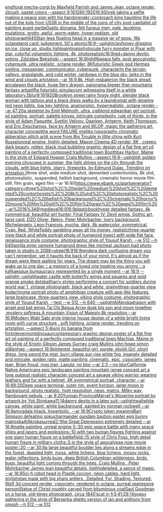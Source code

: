 [eng](https://www.ebank.nz/aiartgenerator?category=eng)[floral mecha-corgi by Maxfield Parrish and James Jean, octane render, zbrush, pastel colors --aspect 9:16](https://www.ebank.nz/aiartgenerator?category=floral%20mecha-corgi%20by%20Maxfield%20Parrish%20and%20James%20Jean%2C%20octane%20render%2C%20zbrush%2C%20pastel%20colors%20--aspect%209%3A16)[1280:1920](https://www.ebank.nz/aiartgenerator?category=1280%3A1920)[16:9](https://www.ebank.nz/aiartgenerator?category=16%3A9)[Shrek taking a selfie making a peace sign with his hands](https://www.ebank.nz/aiartgenerator?category=Shrek%20taking%20a%20selfie%20making%20a%20peace%20sign%20with%20his%20hands)[render::](https://www.ebank.nz/aiartgenerator?category=render%3A%3A)[cockroach king haunting the life out of the kids from USSR in the middle of the ruins of city post capitalist oil painting avant garde](https://www.ebank.nz/aiartgenerator?category=cockroach%20king%20haunting%20the%20life%20out%20of%20the%20kids%20from%20USSR%20in%20the%20middle%20of%20the%20ruins%20of%20city%20post%20capitalist%20oil%20painting%20avant%20garde)[Gaelic,](https://www.ebank.nz/aiartgenerator?category=Gaelic%2C)[diorama, felt fungus men, pale, laughing, mutations, grotty, awful, worm-eaten, hyper-realism, old photograph](https://www.ebank.nz/aiartgenerator?category=diorama%2C%20felt%20fungus%20men%2C%20pale%2C%20laughing%2C%20mutations%2C%20grotty%2C%20awful%2C%20worm-eaten%2C%20hyper-realism%2C%20old%20photograph)[640](https://www.ebank.nz/aiartgenerator?category=640)[Stan lees floating head in a massive jar of goop, 16k octane](https://www.ebank.nz/aiartgenerator?category=Stan%20lees%20floating%20head%20in%20a%20massive%20jar%20of%20goop%2C%2016k%20octane)[tarot card: judgement. 50's atomic](https://www.ebank.nz/aiartgenerator?category=tarot%20card%3A%20judgement.%2050%27s%20atomic)[16:9](https://www.ebank.nz/aiartgenerator?category=16%3A9)[--uplight](https://www.ebank.nz/aiartgenerator?category=--uplight)[clay](https://www.ebank.nz/aiartgenerator?category=clay)[honey dripping on ice, close up, studio light](https://www.ebank.nz/aiartgenerator?category=honey%20dripping%20on%20ice%2C%20close%20up%2C%20studio%20light)[painting](https://www.ebank.nz/aiartgenerator?category=painting)[is](https://www.ebank.nz/aiartgenerator?category=is)[photo](https://www.ebank.nz/aiartgenerator?category=photo)[cute furry monster in Pixar with star, colorful,volumetric lighting, 4k, photorealistic](https://www.ebank.nz/aiartgenerator?category=cute%20furry%20monster%20in%20Pixar%20with%20star%2C%20colorful%2Cvolumetric%20lighting%2C%204k%2C%20photorealistic)[16:9](https://www.ebank.nz/aiartgenerator?category=16%3A9)[red+](https://www.ebank.nz/aiartgenerator?category=red%2B)[danny devito, sphinx, Zdzisław Beksiński --aspect 16:9](https://www.ebank.nz/aiartgenerator?category=danny%20devito%2C%20sphinx%2C%20Zdzis%C5%82aw%20Beksi%C5%84ski%20--aspect%2016%3A9)[light](https://www.ebank.nz/aiartgenerator?category=light)[Niagara falls, post apocalyptic, cyberpunk, ultra realistic, octane render, 8K](https://www.ebank.nz/aiartgenerator?category=Niagara%20falls%2C%20post%20apocalyptic%2C%20cyberpunk%2C%20ultra%20realistic%2C%20octane%20render%2C%208K)[futuristic Greek god Hermes smiling, messenger, communicator, cyberpunk, character](https://www.ebank.nz/aiartgenerator?category=futuristic%20Greek%20god%20Hermes%20smiling%2C%20messenger%2C%20communicator%2C%20cyberpunk%2C%20character)[In the terrain, valleys, grasslands, and cold winter, rainbows in the blue sky, larks in the wind and clouds,artctation,--ar 16:9,8k, High res](https://www.ebank.nz/aiartgenerator?category=In%20the%20terrain%2C%20valleys%2C%20grasslands%2C%20and%20cold%20winter%2C%20rainbows%20in%20the%20blue%20sky%2C%20larks%20in%20the%20wind%20and%20clouds%2Cartctation%2C--ar%2016%3A9%2C8k%2C%20High%20res)[balerion the black dread, ancalagon the black, huge fiery dragon, panorama bigger than mountains fantasy art](https://www.ebank.nz/aiartgenerator?category=balerion%20the%20black%20dread%2C%20ancalagon%20the%20black%2C%20huge%20fiery%20dragon%2C%20panorama%20bigger%20than%20mountains%20fantasy%20art)[uplift](https://www.ebank.nz/aiartgenerator?category=uplift)[a futuristic simulacrum witnessing itself in a white laboratory](https://www.ebank.nz/aiartgenerator?category=a%20futuristic%20simulacrum%20witnessing%20itself%20in%20a%20white%20laboratory)[.5](https://www.ebank.nz/aiartgenerator?category=.5)[blur](https://www.ebank.nz/aiartgenerator?category=blur)[9:16](https://www.ebank.nz/aiartgenerator?category=9%3A16)[1920](https://www.ebank.nz/aiartgenerator?category=1920)[Brooklyn street rainy foggy night, slender black woman with tattoos and a black dress walks by a laundromat with glowing red neon lights, low key lighting, anamorphic, hyperrealistic, octane render --ar 47:20](https://www.ebank.nz/aiartgenerator?category=Brooklyn%20street%20rainy%20foggy%20night%2C%20slender%20black%20woman%20with%20tattoos%20and%20a%20black%20dress%20walks%20by%20a%20laundromat%20with%20glowing%20red%20neon%20lights%2C%20low%20key%20lighting%2C%20anamorphic%2C%20hyperrealistic%2C%20octane%20render%20--ar%2047%3A20)[a skeleton by Emil Melmoth, ultra, cgi](https://www.ebank.nz/aiartgenerator?category=a%20skeleton%20by%20Emil%20Melmoth%2C%20ultra%2C%20cgi)[blond edwardian girl portrait, oil painting, portrait, palette knives, intricate complexity, rule of thirds, in the style of Adam Paquette, Svetlin Velinov, Daarken, Artgerm, Keith Thompson, and Eric Deschamps, face by Artgerm and WLOP, magic the gathering art, character concept](https://www.ebank.nz/aiartgenerator?category=blond%20edwardian%20girl%20portrait%2C%20oil%20painting%2C%20portrait%2C%20palette%20knives%2C%20intricate%20complexity%2C%20rule%20of%20thirds%2C%20in%20the%20style%20of%20Adam%20Paquette%2C%20Svetlin%20Velinov%2C%20Daarken%2C%20Artgerm%2C%20Keith%20Thompson%2C%20and%20Eric%20Deschamps%2C%20face%20by%20Artgerm%20and%20WLOP%2C%20magic%20the%20gathering%20art%2C%20character%20concept)[the word FAILURE mishko typography chromatic abberation glitch art](https://www.ebank.nz/aiartgenerator?category=the%20word%20FAILURE%20mishko%20typography%20chromatic%20abberation%20glitch%20art)[A scene from Big Trouble in little china with Kurt Russel](https://www.ebank.nz/aiartgenerator?category=A%20scene%20from%20Big%20Trouble%20in%20little%20china%20with%20Kurt%20Russel)[unreal engine, highly detailed, Maxon Cinema 4D render, 8K , creepy, dark beauty, rotten, black mud bubbling graphic design of a flat fine art oil painting of a perfectly composed traditional town Boothbay Harbor, Maine in the style of Edward Hopper Craig Mullins --aspect 16:8](https://www.ebank.nz/aiartgenerator?category=unreal%20engine%2C%20highly%20detailed%2C%20Maxon%20Cinema%204D%20render%2C%208K%20%2C%20creepy%2C%20dark%20beauty%2C%20rotten%2C%20black%20mud%20bubbling%20graphic%20design%20of%20a%20flat%20fine%20art%20oil%20painting%20of%20a%20perfectly%20composed%20traditional%20town%20Boothbay%20Harbor%2C%20Maine%20in%20the%20style%20of%20Edward%20Hopper%20Craig%20Mullins%20--aspect%2016%3A8)[--uplight](https://www.ebank.nz/aiartgenerator?category=--uplight)[A golden evening cityscape in summer, the light shines on the city through the clouds, with blue lights, starry, fireworks, by Edmund Dulac, Trending on artstation.](https://www.ebank.nz/aiartgenerator?category=A%20golden%20evening%20cityscape%20in%20summer%2C%20the%20light%20shines%20on%20the%20city%20through%20the%20clouds%2C%20with%20blue%20lights%2C%20starry%2C%20fireworks%2C%20by%20Edmund%20Dulac%2C%20Trending%20on%20artstation.)[three shot, wide medium shot, demented contortionists, 8k uhd, photorealistic, suspended, hellish background, cinematic horror movie film still, film grain, aged film --ar 16:9](https://www.ebank.nz/aiartgenerator?category=three%20shot%2C%20wide%20medium%20shot%2C%20demented%20contortionists%2C%208k%20uhd%2C%20photorealistic%2C%20suspended%2C%20hellish%20background%2C%20cinematic%20horror%20movie%20film%20still%2C%20film%20grain%2C%20aged%20film%20--ar%2016%3A9)[medieval](https://www.ebank.nz/aiartgenerator?category=medieval)[16:9](https://www.ebank.nz/aiartgenerator?category=16%3A9)[16:9](https://www.ebank.nz/aiartgenerator?category=16%3A9)[plastic](https://www.ebank.nz/aiartgenerator?category=plastic)[book](https://www.ebank.nz/aiartgenerator?category=book)[hyper detailed fantasy, 4k symmetrical, beautiful girl hunter, Final Fantasy IV, Devil wings, Gothic art, tarot card, DZO Oliver, Nekro, Peter Mohrbacher, Ivory background, Michelangelo, Léon Francois, mucha, dark, 8k watercolor, symmetrical, Cyan, Red, White](https://www.ebank.nz/aiartgenerator?category=hyper%20detailed%20fantasy%2C%204k%20symmetrical%2C%20beautiful%20girl%20hunter%2C%20Final%20Fantasy%20IV%2C%20Devil%20wings%2C%20Gothic%20art%2C%20tarot%20card%2C%20DZO%20Oliver%2C%20Nekro%2C%20Peter%20Mohrbacher%2C%20Ivory%20background%2C%20Michelangelo%2C%20L%C3%A9on%20Francois%2C%20mucha%2C%20dark%2C%208k%20watercolor%2C%20symmetrical%2C%20Cyan%2C%20Red%2C%20White)[Teddy gambling away all his money, realistic](https://www.ebank.nz/aiartgenerator?category=Teddy%20gambling%20away%20all%20his%20money%2C%20realistic)[three-quarter view black and white portrait photo of humanoid insect with wide flat face, renaissance style costume, photographic style of Yousuf Karsh, --w 512 --h 640](https://www.ebank.nz/aiartgenerator?category=three-quarter%20view%20black%20and%20white%20portrait%20photo%20of%20humanoid%20insect%20with%20wide%20flat%20face%2C%20renaissance%20style%20costume%2C%20photographic%20style%20of%20Yousuf%20Karsh%2C%20--w%20512%20--h%20640)[gorilla pimp vampire humanoid dress like micheal Jackson bad photo taken in studio in 2088](https://www.ebank.nz/aiartgenerator?category=gorilla%20pimp%20vampire%20humanoid%20dress%20like%20micheal%20Jackson%20bad%20photo%20taken%20in%20studio%20in%202088)[<street](https://www.ebank.nz/aiartgenerator?category=%3Cstreet)[16:9](https://www.ebank.nz/aiartgenerator?category=16%3A9)[16:9](https://www.ebank.nz/aiartgenerator?category=16%3A9)[render](https://www.ebank.nz/aiartgenerator?category=render)[a dark confusing dream you can't remember, yet it haunts the back of your mind. It's almost as if the dream were there waiting for years. The dream may be the thing you will wake up to one day :: a memory of a loved one treating you wrong :: a kafkaesque bureaucracy represented by a single moment --ar 16:9 --uplight](https://www.ebank.nz/aiartgenerator?category=a%20dark%20confusing%20dream%20you%20can%27t%20remember%2C%20yet%20it%20haunts%20the%20back%20of%20your%20mind.%20It%27s%20almost%20as%20if%20the%20dream%20were%20there%20waiting%20for%20years.%20The%20dream%20may%20be%20the%20thing%20you%20will%20wake%20up%20to%20one%20day%20%3A%3A%20a%20memory%20of%20a%20loved%20one%20treating%20you%20wrong%20%3A%3A%20a%20kafkaesque%20bureaucracy%20represented%20by%20a%20single%20moment%20--ar%2016%3A9%20--uplight)[--uplight](https://www.ebank.nz/aiartgenerator?category=--uplight)[water castle with butterfly wings and squares and gold orange smoke dots](https://www.ebank.nz/aiartgenerator?category=water%20castle%20with%20butterfly%20wings%20and%20squares%20and%20gold%20orange%20smoke%20dots)[ball](https://www.ebank.nz/aiartgenerator?category=ball)[harry styles performing a concert for soldiers during world war 1, vintage photograph, black and white, grainy](https://www.ebank.nz/aiartgenerator?category=harry%20styles%20performing%20a%20concert%20for%20soldiers%20during%20world%20war%201%2C%20vintage%20photograph%2C%20black%20and%20white%2C%20grainy)[three-quarter view kodachrome portrait photo of amphibian creature with ape-like features, large braincase, three-quarters view, viking style costume, photographic style of Yousuf Karsh, --test --w 512 --h 640 --uplight](https://www.ebank.nz/aiartgenerator?category=three-quarter%20view%20kodachrome%20portrait%20photo%20of%20amphibian%20creature%20with%20ape-like%20features%2C%20large%20braincase%2C%20three-quarters%20view%2C%20viking%20style%20costume%2C%20photographic%20style%20of%20Yousuf%20Karsh%2C%20--test%20--w%20512%20--h%20640%20--uplight)[AlAkroka](https://www.ebank.nz/aiartgenerator?category=AlAkroka)[dragon with angel and bat wings,Tai Chi Bagua Array,dusk,big sun and moon together ,mystery,softness,A mountain Vision of Majesty,8k resolution --ar 16:9](https://www.ebank.nz/aiartgenerator?category=dragon%20with%20angel%20and%20bat%20wings%2CTai%20Chi%20Bagua%20Array%2Cdusk%2Cbig%20sun%20and%20moon%20together%20%2Cmystery%2Csoftness%2CA%20mountain%20Vision%20of%20Majesty%2C8k%20resolution%20--ar%2016%3A9)[Modern Wabi Sabi style interior house design of a white bright living room with curve structure , soft lighting, octane render, trending on artstation, —aspect 5:4](https://www.ebank.nz/aiartgenerator?category=Modern%20Wabi%20Sabi%20style%20interior%20house%20design%20of%20a%20white%20bright%20living%20room%20with%20curve%20structure%20%2C%20soft%20lighting%2C%20octane%20render%2C%20trending%20on%20artstation%2C%20%E2%80%94aspect%205%3A4)[junji ito banana from fortnite](https://www.ebank.nz/aiartgenerator?category=junji%20ito%20banana%20from%20fortnite)[vermont](https://www.ebank.nz/aiartgenerator?category=vermont)[dinosaur](https://www.ebank.nz/aiartgenerator?category=dinosaur)[contemporary graphic design poster of a flat fine art oil painting of a perfectly composed traditional town Machias, Maine in the style of Kristin Gibson James Gurney craig Mullins john howe simon stålenhag --aspect 16:8](https://www.ebank.nz/aiartgenerator?category=contemporary%20graphic%20design%20poster%20of%20a%20flat%20fine%20art%20oil%20painting%20of%20a%20perfectly%20composed%20traditional%20town%20Machias%2C%20Maine%20in%20the%20style%20of%20Kristin%20Gibson%20James%20Gurney%20craig%20Mullins%20john%20howe%20simon%20st%C3%A5lenhag%20--aspect%2016%3A8)[pinterest, beautiful girl, purple, elvish Girl, short dress, long sword,the mist, burn,village,sun rise,white fog, insanely detailed and intricate, golden ratio, matte painting, cinematic, epic, cgsociety, james jean, Brian froud, ross tran, Laputa, no blur —ar 2:3 --no blur](https://www.ebank.nz/aiartgenerator?category=pinterest%2C%20beautiful%20girl%2C%20purple%2C%20elvish%20Girl%2C%20short%20dress%2C%20long%20sword%2Cthe%20mist%2C%20burn%2Cvillage%2Csun%20rise%2Cwhite%20fog%2C%20insanely%20detailed%20and%20intricate%2C%20golden%20ratio%2C%20matte%20painting%2C%20cinematic%2C%20epic%2C%20cgsociety%2C%20james%20jean%2C%20Brian%20froud%2C%20ross%20tran%2C%20Laputa%2C%20no%20blur%20%E2%80%94ar%202%3A3%20--no%20blur)[California Native Americans epic landscape painting mountain range concept art a lone outpost realistic character concept art a savage viking warrior wearing leathers and fur with a helmet, 4K symmetrical portrait, character --ar 16:8](https://www.ebank.nz/aiartgenerator?category=California%20Native%20Americans%20epic%20landscape%20painting%20mountain%20range%20concept%20art%20a%20lone%20outpost%20realistic%20character%20concept%20art%20a%20savage%20viking%20warrior%20wearing%20leathers%20and%20fur%20with%20a%20helmet%2C%204K%20symmetrical%20portrait%2C%20character%20--ar%2016%3A8)[9:20](https://www.ebank.nz/aiartgenerator?category=9%3A20)[Deep space terminal, outer rim, event horizon, large moon in background, photo realistic, high resolution, neon, matrix, Milky way, flamboyant nebula. --ar 9:20](https://www.ebank.nz/aiartgenerator?category=Deep%20space%20terminal%2C%20outer%20rim%2C%20event%20horizon%2C%20large%20moon%20in%20background%2C%20photo%20realistic%2C%20high%20resolution%2C%20neon%2C%20matrix%2C%20Milky%20way%2C%20flamboyant%20nebula.%20--ar%209%3A20)[Yunnan Province](https://www.ebank.nz/aiartgenerator?category=Yunnan%20Province)[Marvel's Woverine portrait by artwork by Yoji Shinkawa](https://www.ebank.nz/aiartgenerator?category=Marvel%27s%20Woverine%20portrait%20by%20artwork%20by%20Yoji%20Shinkawa)[11:14](https://www.ebank.nz/aiartgenerator?category=11%3A14)[danny devito in a latex suit](https://www.ebank.nz/aiartgenerator?category=danny%20devito%20in%20a%20latex%20suit)[--uplight](https://www.ebank.nz/aiartgenerator?category=--uplight)[wall](https://www.ebank.nz/aiartgenerator?category=wall)[white canvas, white paint, white background, painted by norman rockwell --ar 16:9](https://www.ebank.nz/aiartgenerator?category=white%20canvas%2C%20white%20paint%2C%20white%20background%2C%20painted%20by%20norman%20rockwell%20--ar%2016%3A9)[amygdala hijack.  hyperbolic.  --ar 16:9](https://www.ebank.nz/aiartgenerator?category=amygdala%20hijack.%20%20hyperbolic.%20%20--ar%2016%3A9)[Crypto token meaning](https://www.ebank.nz/aiartgenerator?category=Crypto%20token%20meaning)[Bart Simpson defeating goku](https://www.ebank.nz/aiartgenerator?category=Bart%20Simpson%20defeating%20goku)[charmander gundam bastion easter egg bunny matroska](https://www.ebank.nz/aiartgenerator?category=charmander%20gundam%20bastion%20easter%20egg%20bunny%20matroska)[AlAkroka](https://www.ebank.nz/aiartgenerator?category=AlAkroka)[surreal](https://www.ebank.nz/aiartgenerator?category=surreal)[2:1](https://www.ebank.nz/aiartgenerator?category=2%3A1)[the Great Depression extremely detailed --ar 16:8](https://www.ebank.nz/aiartgenerator?category=the%20Great%20Depression%20extremely%20detailed%20--ar%2016%3A8)[matte painting, unreal engine 5::30 epic space battle with many space ships and lasers and explosions::10 with two human figures fighting against one giant human figure on a battlefield::15 style of Chris Foss, high detail human figure in military cloths::5 in the style of apocalypse now movie poster::20 --ar 30:9](https://www.ebank.nz/aiartgenerator?category=matte%20painting%2C%20unreal%20engine%205%3A%3A30%20epic%20space%20battle%20with%20many%20space%20ships%20and%20lasers%20and%20explosions%3A%3A10%20with%20two%20human%20figures%20fighting%20against%20one%20giant%20human%20figure%20on%20a%20battlefield%3A%3A15%20style%20of%20Chris%20Foss%2C%20high%20detail%20human%20figure%20in%20military%20cloths%3A%3A5%20in%20the%20style%20of%20apocalypse%20now%20movie%20poster%3A%3A20%20--ar%2030%3A9)[a large beautiful boulder lies along a  streams edge in  the forest,  dappled light, moss, white lichens, blue lichens, mossy rocks, water reflections,  birds,bugs, deep British Columbian wilderness, birds, bugs, beautiful light coming through the trees, Craig Mullins , Peter Mohrbacher James jean,beautiful details, highlydetailed, a sence of magic, --ar 16:9](https://www.ebank.nz/aiartgenerator?category=a%20large%20beautiful%20boulder%20lies%20along%20a%20%20streams%20edge%20in%20%20the%20forest%2C%20%20dappled%20light%2C%20moss%2C%20white%20lichens%2C%20blue%20lichens%2C%20mossy%20rocks%2C%20water%20reflections%2C%20%20birds%2Cbugs%2C%20deep%20British%20Columbian%20wilderness%2C%20birds%2C%20bugs%2C%20beautiful%20light%20coming%20through%20the%20trees%2C%20Craig%20Mullins%20%2C%20Peter%20Mohrbacher%20James%20jean%2Cbeautiful%20details%2C%20highlydetailed%2C%20a%20sence%20of%20magic%2C%20--ar%2016%3A9)[Sci-fi robot head in Plastik cocoon, neon cables, hard light, stylish](https://www.ebank.nz/aiartgenerator?category=Sci-fi%20robot%20head%20in%20Plastik%20cocoon%2C%20neon%20cables%2C%20hard%20light%2C%20stylish)[stag mask with big sharp antlers . Detailed. Fur. Shading. Textured. Wolf 3d concept render, cgsociety, rendered in octane, surreal oppressive person](https://www.ebank.nz/aiartgenerator?category=stag%20mask%20with%20big%20sharp%20antlers%20.%20Detailed.%20Fur.%20Shading.%20Textured.%20Wolf%203d%20concept%20render%2C%20cgsociety%2C%20rendered%20in%20octane%2C%20surreal%20oppressive%20person)[Statue of Christ roughly carved from bituminous coal](https://www.ebank.nz/aiartgenerator?category=Statue%20of%20Christ%20roughly%20carved%20from%20bituminous%20coal)[Saul Goodman on a horse, old-timey photograph, circa 1840’s](https://www.ebank.nz/aiartgenerator?category=Saul%20Goodman%20on%20a%20horse%2C%20old-timey%20photograph%2C%20circa%201840%E2%80%99s)[cat in fr](https://www.ebank.nz/aiartgenerator?category=cat%20in%20fr)[3:4](https://www.ebank.nz/aiartgenerator?category=3%3A4)[1:2](https://www.ebank.nz/aiartgenerator?category=1%3A2)[9:14](https://www.ebank.nz/aiartgenerator?category=9%3A14)[gypsy gathering in the style of Berserk](https://www.ebank.nz/aiartgenerator?category=gypsy%20gathering%20in%20the%20style%20of%20Berserk)[a ghetto version of ian and anthony from smosh --h 512 --w 512](https://www.ebank.nz/aiartgenerator?category=a%20ghetto%20version%20of%20ian%20and%20anthony%20from%20smosh%20--h%20512%20--w%20512)